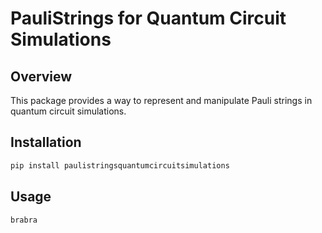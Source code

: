 # PauliStrings for Quantum Circuit Simulations

## Overview

This package provides a way to represent and manipulate Pauli strings in quantum circuit simulations.

## Installation

```bash
pip install paulistringsquantumcircuitsimulations
```

## Usage

```python
brabra
```
